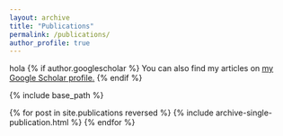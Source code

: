 ```yaml
---
layout: archive
title: "Publications"
permalink: /publications/
author_profile: true
---
```

hola
{% if author.googlescholar %}
  You can also find my articles on <u><a href="{{author.googlescholar}}">my Google Scholar profile</a>.</u>
{% endif %}

{% include base_path %}

{% for post in site.publications reversed %}
  {% include archive-single-publication.html %}
{% endfor %}
